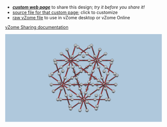 
 - [***custom web page***][post] to share this design; *try it before you share it!*
 - [source file for that custom page][source]; click to customize
 - [raw vZome file][raw] to use in vZome desktop or vZome Online

[vZome Sharing documentation](https://vzome.github.io/vzome/sharing.html#how-it-works)

![Image](<red-tensegrity-study.png>)


[post]: <https://david-hall.github.io/vzome-sharing/2022/01/26/red-tensegrity-study-01-41-37.html>
[source]: <https://github.com/david-hall/vzome-sharing/edit/main/_posts/2022-01-26-red-tensegrity-study-01-41-37.md>
[raw]: <https://raw.githubusercontent.com/david-hall/vzome-sharing/main/2022/01/26/01-41-37-red-tensegrity-study/red-tensegrity-study.vZome>
